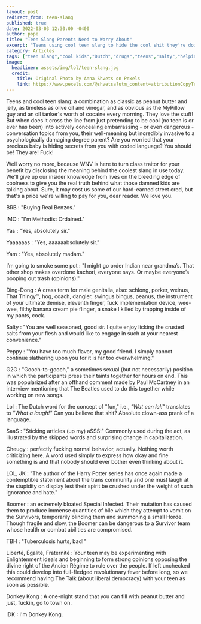 ```yaml
---
layout: post
redirect_from: teen-slang
published: true
date: 2022-03-03 12:30:00 -0400
author: pope
title: "Teen Slang Parents Need to Worry About"
excerpt: "Teens using cool teen slang to hide the cool shit they're doing from their parents, a tale as old as time. We break it down for you so you can invade their privacy more effectively."
category: Articles
tags: ["teen slang","cool kids","Dutch","drugs","teens","salty","helping parents","parenting","Paul McCartney","MyPillow","JK Rowling","this is completely real","Surprise Dicks", "penis lol", "Donkey Kong", "boomers"]
image:
  headliner: assets/img/lol/teen-slang.jpg
  credit: 
    title: Original Photo by Anna Shvets on Pexels
    link: https://www.pexels.com/@shvetsa?utm_content=attributionCopyText&utm_medium=referral&utm_source=pexels
---
```


Teens and cool teen slang: a combination as classic as peanut butter and jelly, as timeless as olive oil and vinegar, and as obvious as the MyPillow guy and an oil tanker's worth of cocaine every morning. They love the stuff! But when does it cross the line from just pretending to be cool (no teen is or ever has been) into actively concealing embarrassing - or even dangerous - conversation topics from you, their well-meaning but incredibly invasive to a psychologically damaging degree parent? Are you worried that your precious baby is hiding secrets from you with coded language? You should be! They are! Fuck!

Well worry no more, because WNV is here to turn class traitor for your benefit by disclosing the meaning behind the coolest slang in use today. We'll give up our insider knowledge from lives on the bleeding edge of coolness to give you the real truth behind what those damned kids are talking about. Sure, it may cost us some of our hard-earned street cred, but that's a price we're willing to pay for you, dear reader. We love you. 

BRB
: "Buying Real Benzos."

IMO
: "I'm Methodist Ordained."

Yas
: "Yes, absolutely sir."

Yaaaaaas
: "Yes, aaaaaabsolutely sir."

Yam
: "Yes, absolutely madam."

I’m going to smoke some pot
: "I might go order Indian near grandma’s. That other shop makes overdone kachori, everyone says. Or maybe everyone’s pooping out trash (opinions)."

Ding-Dong
: A crass term for male genitalia, also: schlong, porker, weinus, That Thingy™, hog, coach, dangler, swingus bingus, peanus, the instrument of your ultimate demise, eleventh finger, fuck implementation device, wee-wee, filthy banana cream pie flinger, a snake I killed by trapping inside of my pants, cock.

Salty
: "You are well seasoned, good sir. I quite enjoy licking the crusted salts from your flesh and would like to engage in such at your nearest convenience."

Peppy
: "You have too much flavor, my good friend. I simply cannot continue slathering upon you for it is far too overwhelming."

G2G
: "Gooch-to-gooch," a sometimes sexual (but not necessarily) position in which the participants press their taints together for hours on end. This was popularized after an offhand comment made by Paul McCartney in an interview mentioning that The Beatles used to do this together while working on new songs.

Lol
: The Dutch word for the concept of "fun," i.e., *"Wat een lol!"* translates to *"What a laugh!"* Can you believe that shit? Absolute clown-ass prank of a language.

SaaS
: "Sticking articles (up my) aSSS!" Commonly used during the act, as illustrated by the skipped words and surprising change in capitalization.

Cheugy
: perfectly fucking normal behavior, actually. Nothing worth criticizing here. A word used simply to express how okay and fine something is and that nobody should ever bother even thinking about it.

LOL, JK
: "The author of the Harry Potter series has once again made a contemptible statement about the trans community and one must laugh at the stupidity on display lest their spirit be crushed under the weight of such ignorance and hate."

Boomer
: an extremely bloated Special Infected. Their mutation has caused them to produce immense quantities of bile which they attempt to vomit on the Survivors, temporarily blinding them and summoning a small Horde. Though fragile and slow, the Boomer can be dangerous to a Survivor team whose health or combat abilities are compromised.

TBH
: "Tuberculosis hurts, bad!"

Liberté, Égalité, Fraternité
: Your teen may be experimenting with Enlightenment ideals and beginning to form strong opinions opposing the divine right of the Ancien Régime to rule over the people. If left unchecked this could develop into full-fledged revolutionary fever before long, so we recommend having The Talk (about liberal democracy) with your teen as soon as possible.

Donkey Kong
: A one-night stand that you can fill with peanut butter and just, fuckin, go to town on.

IDK
: I'm Donkey Kong.